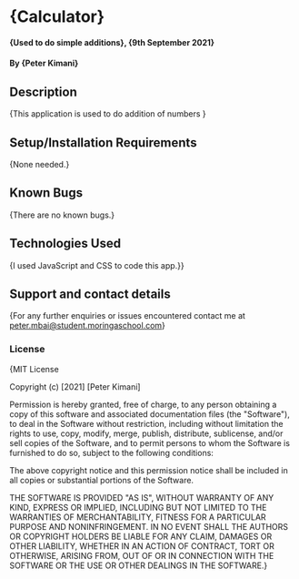 # {Calculator}
#### {Used to do simple additions}, {9th September 2021}
#### By **{Peter Kimani}**
## Description
{This application is used to do addition of numbers }
## Setup/Installation Requirements
{None needed.}
## Known Bugs
{There are no known bugs.}
## Technologies Used
{I used JavaScript and CSS to code this app.}}
## Support and contact details
{For any further enquiries or issues encountered contact me at peter.mbai@student.moringaschool.com}
### License
{MIT License

Copyright (c) [2021] [Peter Kimani]

Permission is hereby granted, free of charge, to any person obtaining a copy
of this software and associated documentation files (the "Software"), to deal
in the Software without restriction, including without limitation the rights
to use, copy, modify, merge, publish, distribute, sublicense, and/or sell
copies of the Software, and to permit persons to whom the Software is
furnished to do so, subject to the following conditions:

The above copyright notice and this permission notice shall be included in all
copies or substantial portions of the Software.

THE SOFTWARE IS PROVIDED "AS IS", WITHOUT WARRANTY OF ANY KIND, EXPRESS OR
IMPLIED, INCLUDING BUT NOT LIMITED TO THE WARRANTIES OF MERCHANTABILITY,
FITNESS FOR A PARTICULAR PURPOSE AND NONINFRINGEMENT. IN NO EVENT SHALL THE
AUTHORS OR COPYRIGHT HOLDERS BE LIABLE FOR ANY CLAIM, DAMAGES OR OTHER
LIABILITY, WHETHER IN AN ACTION OF CONTRACT, TORT OR OTHERWISE, ARISING FROM,
OUT OF OR IN CONNECTION WITH THE SOFTWARE OR THE USE OR OTHER DEALINGS IN THE
SOFTWARE.}